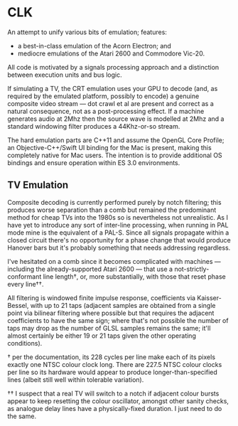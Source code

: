 # CLK
An attempt to unify various bits of emulation; features:
* a best-in-class emulation of the Acorn Electron; and
* mediocre emulations of the Atari 2600 and Commodore Vic-20.

All code is motivated by a signals processing approach and a distinction between execution units and bus logic.

If simulating a TV, the CRT emulation uses your GPU to decode (and, as required by the emulated platform, possibly to encode) a genuine composite video stream — dot crawl et al are present and correct as a natural consequence, not as a post-processing effect. If a machine generates audio at 2Mhz then the source wave is modelled at 2Mhz and a standard windowing filter produces a 44Khz-or-so stream.

The hard emulation parts are C++11 and assume the OpenGL Core Profile; an Objective-C++/Swift UI binding for the Mac is present, making this completely native for Mac users. The intention is to provide additional OS bindings and ensure operation within ES 3.0 environments.

## TV Emulation

Composite decoding is currently performed purely by notch filtering; this produces worse separation than a comb but remained the predominant method for cheap TVs into the 1980s so is nevertheless not unrealistic. As I have yet to introduce any sort of inter-line processing, when running in PAL mode mine is the equivalent of a PAL-S. Since all signals propagate within a closed circuit there's no opportunity for a phase change that would produce Hanover bars but it's probably something that needs addressing regardless.

I've hesitated on a comb since it becomes complicated with machines — including the already-supported Atari 2600 — that use a not-strictly-conformant line length†, or, more substantially, with those that reset phase every line††.

All filtering is windowed finite impulse response, coefficients via Kaisser-Bessel, with up to 21 taps (adjacent samples are obtained from a single point via bilinear filtering where possible but that requires the adjacent coefficients to have the same sign; where that's not possible the number of taps may drop as the number of GLSL samples remains the same; it'll almost certainly be either 19 or 21 taps given the other operating conditions).

† per the documentation, its 228 cycles per line make each of its pixels exactly one NTSC colour clock long. There are 227.5 NTSC colour clocks per line so its hardware would appear to produce longer-than-specified lines (albeit still well within tolerable variation).

†† I suspect that a real TV will switch to a notch if adjacent colour bursts appear to keep resetting the colour oscillator, amongst other sanity checks, as analogue delay lines have a physically-fixed duration. I just need to do the same.
